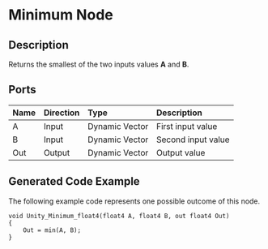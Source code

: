 # Minimum Node

## Description

Returns the smallest of the two inputs values **A** and **B**.

## Ports

| Name        | Direction           | Type  | Description |
|:------------ |:-------------|:-----|:---|
| A      | Input | Dynamic Vector | First input value |
| B      | Input | Dynamic Vector | Second input value |
| Out | Output      |    Dynamic Vector | Output value |

## Generated Code Example

The following example code represents one possible outcome of this node.

```
void Unity_Minimum_float4(float4 A, float4 B, out float4 Out)
{
    Out = min(A, B);
}
```
